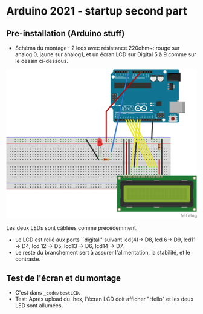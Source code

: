 # Arduino 2021 - startup second part

## Pre-installation (Arduino stuff)

* Schéma du montage : 2 leds avec résistance 220ohm~: rouge sur analog 0, jaune sur analog1, et un écran LCD sur Digital 5 à 9 comme sur le dessin ci-dessous.

<p align="center">
  <img src="figs/leds_et_lcd_bb.png"/>
</p>

Les deux LEDs sont câblées comme précédemment.
* Le LCD est relié aux ports ``digital'' suivant lcd(4)-> D8, lcd 6->
  D9, lcd11 -> D4, lcd 12 -> D5, lcd13 -> D6, lcd14 -> D7.
* Le reste du branchement sert à assurer l'alimentation, la
  stabilité, et le contraste.


## Test de l'écran et du montage

* C'est dans `_code/testLCD`.
* Test: Après upload du .hex, l'écran LCD doit afficher "Hello" et les deux LED sont allumées.
